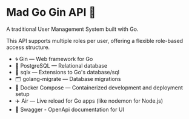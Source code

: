 ﻿# Mad Go Gin API 🧸

A traditional User Management System built with Go.

This API supports multiple roles per user, offering a flexible role-based access structure.

- 🌀 Gin — Web framework for Go
- 🐘 PostgreSQL — Relational database
- 🧪 sqlx — Extensions to Go's database/sql
- 🗂️ golang-migrate — Database migrations
- 🐳 Docker Compose — Containerized development and deployment setup
- ✈️ Air — Live reload for Go apps (like nodemon for Node.js)
- 📃 Swagger - OpenApi documentation for UI  